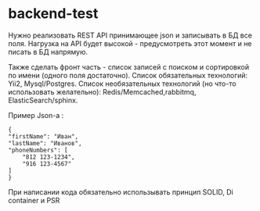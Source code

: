 # backend-test

Нужно реализовать REST API принимающее json и записывать в БД все поля. Нагрузка на  API будет высокой - предусмотреть этот момент и не писать в БД напрямую.

Также сделать фронт часть - список записей с поиском и сортировкой по имени (одного поля достаточно).
Список обязательных технологий: Yii2, Mysql/Postgres.
Список необязательных технологий  (но что-то использовать желательно): Redis/Memcached,rabbitmq, ElasticSearch/sphinx.

Пример Json-a :
```
{
"firstName": "Иван",
"lastName": "Иванов",
"phoneNumbers": [
    "812 123-1234",
    "916 123-4567"
]
}
```
При написании кода обязательно использывать принцип SOLID, Di container и PSR
